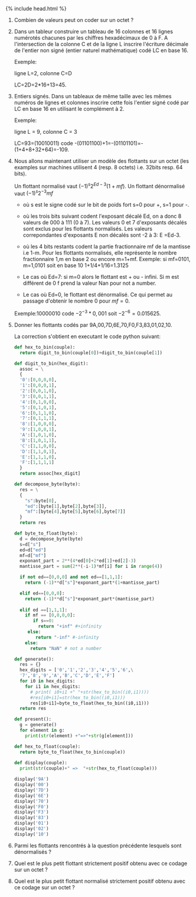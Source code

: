 {% include head.html %}

1. Combien de valeurs peut on coder sur un octet ?

2. Dans un tableur construire un tableau de 16 colonnes et 16 lignes numérotés chacunes par les chiffres hexadécimaux de 0 à F. A l'intersection de la colonne C et de la ligne L inscrire l'écriture décimale de l'entier non signé (entier naturel mathématique) codé LC en base 16. 

   Exemple: 

   ligne L=2, colonne C=D 

   LC=2D=2*16+13=45.

3. Entiers signés. Dans un tableaux de même taille avec les mêmes numéros de lignes et colonnes inscrire cette fois l'entier signé codé par LC en base 16 en utilisant le complément à 2. 

   Exemple:

   ligne L = 9, colonne C = 3

   LC=93=(10010011) code -(01101100)+1=-(01101101)=-(1+4+8+32+64)=-109.

4. Nous allons maintenant utiliser un modèle des flottants sur un octet (les examples sur machines utilisent 4 (resp. 8 octets) i.e. 32bits resp. 64 bits).

   Un flottant normalisé vaut $(-1)^s2^{Ed-3}(1+mf)$. Un flottant dénormalisé vaut $(-1)^s2^{-3}mf$

   - où s est le signe codé sur le bit de poids fort s=0 pour +, s=1 pour -.
   - où les trois bits suivant codent l'exposant décalé Ed, on a donc 8 valeurs de 000 à 111 (0 à 7). Les valeurs 0 et 7 d'exposants décalés sont exclus pour les flottants normalisés. Les valeurs correpondantes d'exposants E non décalés sont -2 à 3: E =Ed-3.
   - où les 4 bits restants codent la partie fractionnaire mf de la mantisse i.e 1-m. Pour les flottants normalisés, elle représente le nombre fractionnaire 1,m en base 2 ou encore m=1+mf.
Exemple: si mf=0101, m=1,0101 soit en base 10 1+1/4+1/16=1.3125  

   - Le cas où Ed=7: si m=0 alors le flottant est + ou - infini. Si m est différent de 0 f prend la valeur Nan pour not a number.
   - Le cas où Ed=0, le flottant est dénormalisé.
   Ce qui permet au passage d'obtenir le nombre 0 pour $mf=0$.

   Exemple:10000010 code $-2^{-3}*0,001$ soit $-2^{-6}=0.015625$.

5. Donner les flottants codés par 9A,00,7D,6E,70,F0,F3,83,01,02,10.

   La correction s'obtient en executant le code python suivant:

   ```python
   def hex_to_bin(couple):
     return digit_to_bin(couple[0])+digit_to_bin(couple[1])

   def digit_to_bin(hex_digit):
     assoc = \
     {
     '0':[0,0,0,0],
     '1':[0,0,0,1],
     '2':[0,0,1,0],
     '3':[0,0,1,1],
     '4':[0,1,0,0],
     '5':[0,1,0,1],
     '6':[0,1,1,0],
     '7':[0,1,1,1],
     '8':[1,0,0,0],
     '9':[1,0,0,1],
     'A':[1,0,1,0],
     'B':[1,0,1,1],
     'C':[1,1,0,0],
     'D':[1,1,0,1],
     'E':[1,1,1,0],
     'F':[1,1,1,1]
     }
     return assoc[hex_digit]

   def decompose_byte(byte):
     res = \
     {
       "s":byte[0],
       "ed":[byte[1],byte[2],byte[3]],
       "mf":[byte[4],byte[5],byte[6],byte[7]]
     }
     return res

   def byte_to_float(byte):
     d = decompose_byte(byte)
     s=d["s"]
     ed=d["ed"]
     mf=d["mf"]
     exponant_part = 2**(4*ed[0]+2*ed[1]+ed[2]-3)
     mantisse_part = sum(2**(-i-1)*mf[i] for i in range(4))
   
     if not ed==[0,0,0] and not ed==[1,1,1]:
       return (-1)**d["s"]*exponant_part*(1+mantisse_part)

     elif ed==[0,0,0]:
       return (-1)**d["s"]*exponant_part*(mantisse_part)
 
     elif ed ==[1,1,1]:
       if mf == [0,0,0,0]:
          if s==0:
            return "+inf" #+infinity
        else:
           return "-inf" #-infinity
       else:
         return "NaN" # not a number

   def generate():
     res = {}
     hex_digits = ['0','1','2','3','4','5','6',\
     '7','8','9','A','B','C','D','E','F']
     for i0 in hex_digits:
       for i1 in hex_digits:
         # print( i0+i1 +" "+str(hex_to_bin((i0,i1))))
         #res[i0+i1]=str(hex_to_bin((i0,i1)))
         res[i0+i1]=byte_to_float(hex_to_bin((i0,i1)))
     return res

   def present():
     g = generate()
     for element in g:
       print(str(element) +"=>"+str(g[element]))
   
   def hex_to_float(couple):
     return byte_to_float(hex_to_bin(couple))
  
   def display(couple):
     print(str(couple)+" =>  "+str(hex_to_float(couple)))
   
   display('9A')
   display('00')
   display('7D')
   display('6E')
   display('70')
   display('F0')
   display('F3')
   display('83')
   display('01')
   display('02')
   display('10')
   ```

6. Parmi les flottants rencontrés à la question précédente lesquels sont dénormalisés ?

7. Quel est le plus petit flottant strictement positif obtenu avec ce codage sur un octet ?

8. Quel est le plus petit flottant normalisé strictement positif obtenu avec ce codage sur un octet ?
